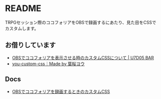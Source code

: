 # README

TRPGセッション際のココフォリアをOBSで録画するにあたり、見た目をCSSでカスタムします。

## お借りしています
- [OBSでココフォリアを表示させる時のカスタムCSSについて | U7D05 BAR](https://ydk.vc/obs-ccfolia-css/)
- [you-custom-css｜Made by 葉桜ヨウ](https://scrapbox.io/you-custom-css/)

## Docs

- [OBSでココフォリアを録画するときのカスタムCSS](https://note.com/kaige_h/m/me2ed31ea492f)